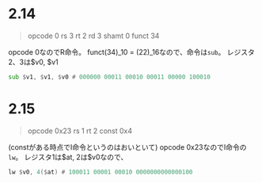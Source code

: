 # 2.14

> opcode 0 rs 3 rt 2 rd 3 shamt 0 funct 34

opcode 0なのでR命令。
funct(34)\_10 = (22)\_16なので、命令は`sub`。
レジスタ2、3は\$v0, \$v1

```asm
sub $v1, $v1, $v0 # 000000 00011 00010 00011 00000 100010
```

# 2.15

> opcode 0x23 rs 1 rt 2 const 0x4

(constがある時点でI命令というのはおいといて)
opcode 0x23なのでI命令の`lw`。
レジスタ1は\$at, 2は\$v0なので、

```asm
lw $v0, 4($at) # 100011 00001 00010 0000000000000100
```
